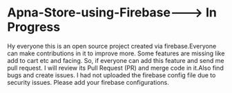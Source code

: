 # Apna-Store-using-Firebase---> In Progress
Hy everyone this is an open source project created via firebase.Everyone can make contributions in it to improve
more. Some features are missing like add to cart etc and facing. So, if everyone can add this feature and send me pull request.
I will review its Pull Request (PR) and merge code in it.Also find bugs and create issues.
I had not uploaded the firebase config file due to security issues. Please add your firebase configurations.  
